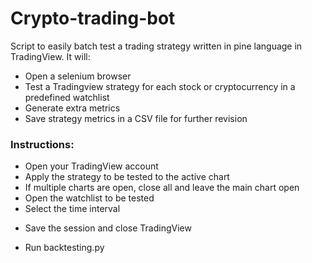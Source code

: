 # Crypto-trading-bot
Script to easily batch test a trading strategy written in pine language in TradingView. It will:
  * Open a selenium browser
  * Test a Tradingview strategy for each stock or cryptocurrency in a predefined watchlist
  * Generate extra metrics
  * Save strategy metrics in a CSV file for further revision
  
### Instructions:
  * Open your TradingView account
  * Apply the strategy to be tested to the active chart
  * If multiple charts are open, close all and leave the main chart open
  * Open the watchlist to be tested
  * Select the time interval
  + Save the session and close TradingView
  * Run backtesting.py

  
